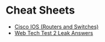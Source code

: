# Cheat Sheets

* [Cisco IOS (Routers and Switches)](https://github.com/recoskyler/Cheat-Sheets/blob/master/Cisco_IOS_(Routers%20and%20Switches)_Cheat_Sheet)
* [Web Tech Test 2 Leak Answers](https://github.com/recoskyler/Cheat-Sheets/blob/master/Web_Tech_Test_2_Leak_Answers)
